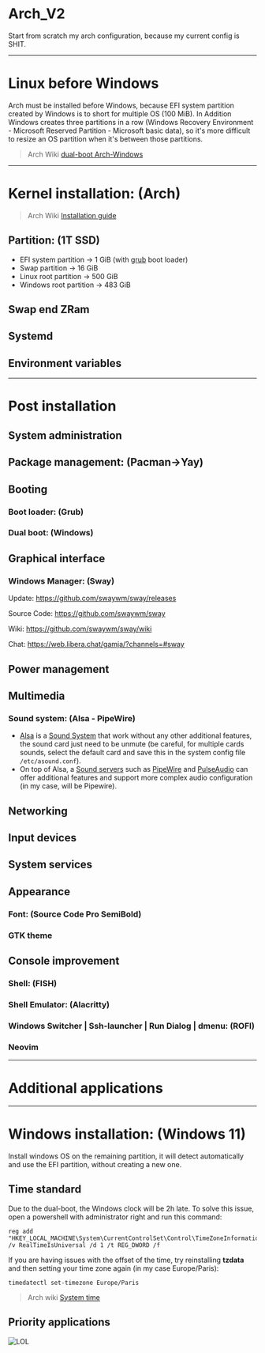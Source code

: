 # Arch_V2
Start from scratch my arch configuration, because my current config is SHIT.

---
# Linux before Windows
Arch must be installed before Windows, because EFI system partition created by Windows is to short for multiple OS (100 MiB). In Addition Windows creates three partitions in a row (Windows Recovery Environment - Microsoft Reserved Partition - Microsoft basic data), so it's more difficult to resize an OS partition when it's between those partitions.
> Arch Wiki [dual-boot Arch-Windows](https://wiki.archlinux.org/title/Dual_boot_with_Windows)

---
# Kernel installation: (Arch)
> Arch Wiki [Installation guide](https://wiki.archlinux.org/title/Installation_guide)

## Partition: (1T SSD)
- EFI system partition -> 1 GiB (with [grub](#Booting) boot loader)
- Swap partition -> 16 GiB
- Linux root partition -> 500 GiB
- Windows root partition -> 483 GiB

## Swap end ZRam

## Systemd

## Environment variables

---
# Post installation

## System administration

## Package management: (Pacman->Yay)

## Booting
### Boot loader: (Grub)
### Dual boot: (Windows)

## Graphical interface
### Windows Manager: (Sway)
Update: https://github.com/swaywm/sway/releases

Source Code: https://github.com/swaywm/sway

Wiki: https://github.com/swaywm/sway/wiki

Chat: https://web.libera.chat/gamja/?channels=#sway

## Power management

## Multimedia
### Sound system: (Alsa - PipeWire)
- [Alsa](https://wiki.archlinux.org/title/Advanced_Linux_Sound_Architecture) is a [Sound System](https://wiki.archlinux.org/title/Sound_system) that work without any other additional features, the sound card just need to be unmute (be careful, for multiple cards sounds, select the default card and save this in the system config file ```/etc/asound.conf```).
- On top of Alsa, a [Sound servers](https://wiki.archlinux.org/title/Sound_system#Sound_servers) such as [PipeWire](https://wiki.archlinux.org/title/PipeWire) and [PulseAudio](https://wiki.archlinux.org/title/PulseAudio) can offer additional features and support more complex audio configuration (in my case, will be Pipewire). 

## Networking

## Input devices

## System services

## Appearance

### Font: (Source Code Pro SemiBold)

### GTK theme

## Console improvement

### Shell: (FISH)

### Shell Emulator: (Alacritty)

### Windows Switcher | Ssh-launcher | Run Dialog | dmenu: (ROFI)

### Neovim

---
# Additional applications

---
# Windows installation: (Windows 11)
Install windows OS on the remaining partition, it will detect automatically and use the EFI partition, without creating a new one.

## Time standard
Due to the dual-boot, the Windows clock will be 2h late. To solve this issue, open a powershell with administrator right and run this command:
```
reg add "HKEY_LOCAL_MACHINE\System\CurrentControlSet\Control\TimeZoneInformation" /v RealTimeIsUniversal /d 1 /t REG_DWORD /f
```
If you are having issues with the offset of the time, try reinstalling **tzdata** and then setting your time zone again (in my case Europe/Paris):
```
timedatectl set-timezone Europe/Paris
```
> Arch wiki [System time](https://wiki.archlinux.org/title/System_time#UTC_in_Microsoft_Windows)

## Priority applications
![**LOL**](https://static.wikia.nocookie.net/leagueoflegends/images/7/77/League_of_Legends_logo.png)
